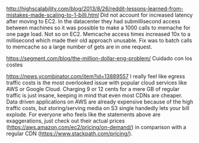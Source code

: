 http://highscalability.com/blog/2013/8/26/reddit-lessons-learned-from-mistakes-made-scaling-to-1-billi.html
Did not account for increased latency after moving to EC2. In the datacenter they had submillisecond access between machines so it was possible to make a 1000 calls to memache for one page load. Not so on EC2. Memcache access times increased 10x to a millisecond which made their old approach unusable. Fix was to batch calls to memcache so a large number of gets are in one request.


https://segment.com/blog/the-million-dollar-eng-problem/
Cuidado con los costes



https://news.ycombinator.com/item?id=13889557
I really feel like egress traffic costs is the most overlooked issue with popular cloud services like AWS or Google Cloud. Charging 9 or 12 cents for a mere GB of regular traffic is just insane, keeping in mind that even most CDNs are cheaper.
Data driven applications on AWS are already expensive because of the high traffic costs, but storing/serving media on S3 single handedly lets your bill explode. For everyone who feels like the statements above are exaggerations, just check out their actual prices (https://aws.amazon.com/ec2/pricing/on-demand/) in comparison with a regular CDN (https://www.stackpath.com/pricing/).
